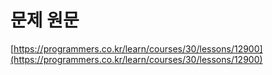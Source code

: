 # 문제 원문

[https://programmers.co.kr/learn/courses/30/lessons/12900](https://programmers.co.kr/learn/courses/30/lessons/12900)
